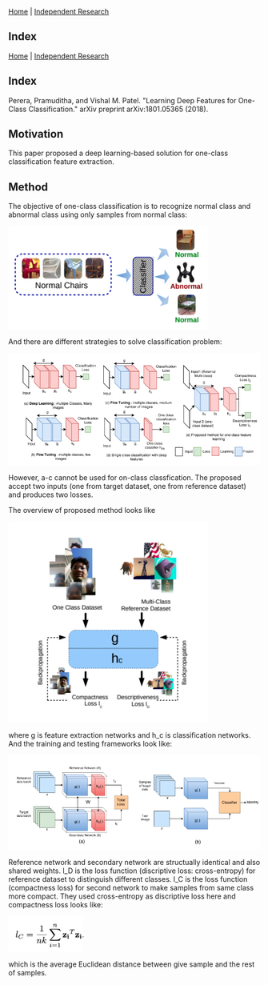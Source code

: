 [Home](https://clojia.github.io/) | [Independent Research](https://clojia.github.io/independent-research/) 

## Index
[Home](https://clojia.github.io/) | [Independent Research](https://clojia.github.io/independent-research/) 

## Index
Perera, Pramuditha, and Vishal M. Patel. "Learning Deep Features for One-Class Classification." arXiv preprint arXiv:1801.05365 (2018).

## Motivation
This paper proposed a deep learning-based solution for one-class classification feature extraction.

## Method

The objective of one-class classification is to recognize normal class and abnormal class using only samples from normal class:

<img src="images/OC.png" width="400"> 

And there are different strategies to solve classification problem:

<img src="images/OC-strategies.png" width="600"> 

However, a-c cannot be used for on-class classfication. The proposed accept two inputs (one from target dataset, one from reference dataset) and produces two losses.

The overview of proposed method looks like 

<img src="images/OC-overview.png" width="400"> 

where g is feature extraction networks and h_c is classification networks. And the training and testing frameworks look like:

<img src="images/OC-train.png" width="600"> 

Reference network and secondary network are structually identical and also shared weights. l_D is the loss function (discriptive loss: cross-entropy) for reference dataset to distinguish different classes.
l_C is the loss function (compactness loss) for second network to make samples from same class more compact. They used cross-entropy as discriptive loss here and compactness loss looks like:

<img src="images/OC-compact.png" width="150"> 

which is the average Euclidean distance between give sample and the rest of samples.

